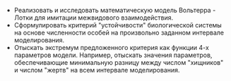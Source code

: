 - Реализовать и исследовать математическую модель Вольтерра - Лотки для имитации межвидового взаимодействия. 
- Сформулировать критерий "устойчивости" биологической системы на основе численности особей на произвольно заданном интервале моделирования.
- Отыскать экстремум предложенного критерия как функции 4-х параметров модели.
Например, отыскать значения параметров, обеспечивающие минимальную разницу между числом "хищников" и числом "жертв" на всем интервале моделирования.
